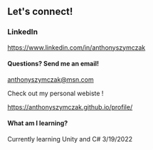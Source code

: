 ## Let's connect!

### LinkedIn
https://www.linkedin.com/in/anthonyszymczak
#### Questions? Send me an email!
anthonyszymczak@msn.com

Check out my personal webiste !

https://anthonyszymczak.github.io/profile/


#### What am I learning?
Currently learning Unity and C# 3/19/2022
